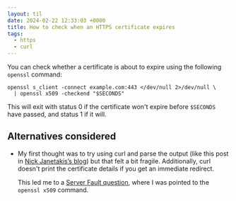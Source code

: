 ```yaml
---
layout: til
date: 2024-02-22 12:33:03 +0000
title: How to check when an HTTPS certificate expires
tags:
  - https
  - curl
---
```

You can check whether a certificate is about to expire using the following `openssl` command:

```shell
openssl s_client -connect example.com:443 </dev/null 2>/dev/null \
  | openssl x509 -checkend "$SECONDS"
```

This will exit with status 0 if the certificate won't expire before `$SECONDS` have passed, and status 1 if it will.

## Alternatives considered

*   My first thought was to try using curl and parse the output (like this post in [Nick Janetakis’s blog](https://nickjanetakis.com/blog/using-curl-to-check-an-ssl-certificate-expiration-date-and-details)) but that felt a bit fragile.
    Additionally, curl doesn't print the certificate details if you get an immediate redirect.

    This led me to a [Server Fault question](https://serverfault.com/q/700812/206273), where I was pointed to the `openssl x509` command.
